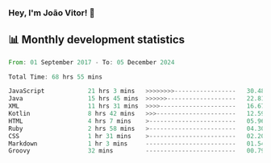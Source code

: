 ### Hey, I'm João Vitor! 👋

<!--
**joaovitorcf97/joaovitorcf97** is a ✨ _special_ ✨ repository because its `README.md` (this file) appears on your GitHub profile.

Here are some ideas to get you started:

- 🔭 I’m currently working on ...
- 🌱 I’m currently learning ...
- 👯 I’m looking to collaborate on ...
- 🤔 I’m looking for help with ...
- 💬 Ask me about ...
- 📫 How to reach me: ...
- 😄 Pronouns: ...
- ⚡ Fun fact: ...
-->
## 📊 Monthly development statistics

<!--START_SECTION:waka-->

```rust
From: 01 September 2017 - To: 05 December 2024

Total Time: 68 hrs 55 mins

JavaScript            21 hrs 3 mins   >>>>>>>>-----------------   30.48 %
Java                  15 hrs 45 mins  >>>>>>-------------------   22.81 %
XML                   11 hrs 31 mins  >>>>---------------------   16.67 %
Kotlin                8 hrs 42 mins   >>>----------------------   12.59 %
HTML                  4 hrs 7 mins    >------------------------   05.96 %
Ruby                  2 hrs 58 mins   >------------------------   04.30 %
CSS                   1 hr 31 mins    >------------------------   02.20 %
Markdown              1 hr 3 mins     -------------------------   01.54 %
Groovy                32 mins         -------------------------   00.79 %
```

<!--END_SECTION:waka-->
